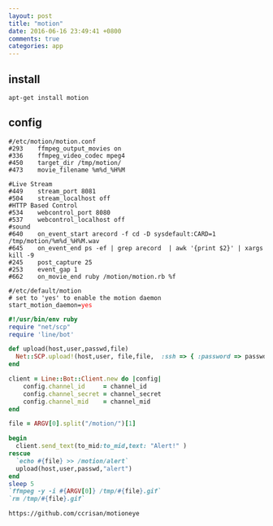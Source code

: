 ```yaml
---
layout: post
title: "motion"
date: 2016-06-16 23:49:41 +0800
comments: true
categories: app
---
```


## install  
`apt-get install motion`  

## config  
<pre><code>#/etc/motion/motion.conf
#293    ffmpeg_output_movies on
#336    ffmpeg_video_codec mpeg4  
#450    target_dir /tmp/motion/
#473    movie_filename %m%d_%H%M

#Live Stream
#449    stream_port 8081
#504    stream_localhost off
#HTTP Based Control
#534    webcontrol_port 8080 
#537    webcontrol_localhost off
#sound
#640    on_event_start arecord -f cd -D sysdefault:CARD=1 /tmp/motion/%m%d_%H%M.wav
#645    on_event_end ps -ef | grep arecord  | awk '{print $2}' | xargs kill -9
#245    post_capture 25
#253    event_gap 1
#662    on_movie_end ruby /motion/motion.rb %f
</code></pre>
 
<pre><code>#/etc/default/motion 
# set to 'yes' to enable the motion daemon
start_motion_daemon=<font color='red'>yes</font>
</code></pre>

``` ruby
#!/usr/bin/env ruby
require "net/scp"
require 'line/bot'

def upload(host,user,passwd,file)
  Net::SCP.upload!(host,user, file,file,  :ssh => { :password => passwd })
end

client = Line::Bot::Client.new do |config|
    config.channel_id     = channel_id 
    config.channel_secret = channel_secret
    config.channel_mid    = channel_mid 
end

file = ARGV[0].split("/motion/")[1]

begin
  client.send_text(to_mid:to_mid,text: "Alert!" )
rescue
  `echo #{file} >> /motion/alert`
  upload(host,user,passwd,"alert")
end
sleep 5
`ffmpeg -y -i #{ARGV[0]} /tmp/#{file}.gif`
`rm /tmp/#{file}.gif`
```
`https://github.com/ccrisan/motioneye`  
